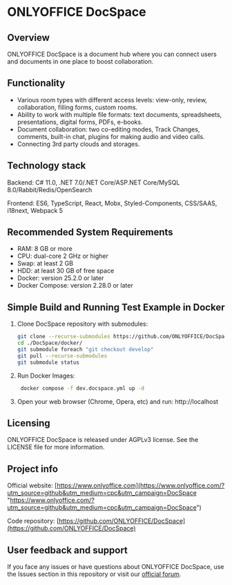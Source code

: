 ﻿# ONLYOFFICE DocSpace

## Overview

ONLYOFFICE DocSpace is a document hub where you can connect users and documents in one place to boost collaboration. 

## Functionality

* Various room types with different access levels: view-only, review, collaboration, filling forms, custom rooms. 
* Ability to work with multiple file formats: text documents, spreadsheets, presentations, digital forms, PDFs, e-books.
* Document collaboration: two co-editing modes, Track Changes, comments, built-in chat, plugins for making audio and video calls.
* Connecting 3rd party clouds and storages.

## Technology stack

Backend: С# 11.0, .NET 7.0/.NET Core/ASP.NET Core/MySQL 8.0/Rabbit/Redis/OpenSearch

Frontend: ES6, TypeScript, React, Mobx, Styled-Components, CSS/SAAS, i18next, Webpack 5

## Recommended System Requirements

* RAM: 8 GB or more
* CPU: dual-core 2 GHz or higher
* Swap: at least 2 GB
* HDD: at least 30 GB of free space
* Docker: version 25.2.0 or later
* Docker Compose: version 2.28.0 or later

## Simple Build and Running Test Example in Docker 

1. Clone DocSpace repository with submodules:

   ```bash
   git clone --recurse-submodules https://github.com/ONLYOFFICE/DocSpace
   cd ./DocSpace/docker/
   git submodule foreach "git checkout develop"
   git pull --recurse-submodules
   git submodule status
   ```
2. Run Docker Images:
 
   ```bash
    docker compose -f dev.docspace.yml up -d
   ```
3. Open your web browser (Chrome, Opera, etc) and run: http://localhost

## Licensing 

ONLYOFFICE DocSpace is released under AGPLv3 license. See the LICENSE file for more information.

## Project info

Official website: [https://www.onlyoffice.com](https://www.onlyoffice.com/?utm_source=github&utm_medium=cpc&utm_campaign=DocSpace "https://www.onlyoffice.com/?utm_source=github&utm_medium=cpc&utm_campaign=DocSpace")

Code repository: [https://github.com/ONLYOFFICE/DocSpace](https://github.com/ONLYOFFICE/DocSpace)

## User feedback and support

If you face any issues or have questions about ONLYOFFICE DocSpace, use the Issues section in this repository or visit our [official forum](https://forum.onlyoffice.com/).
